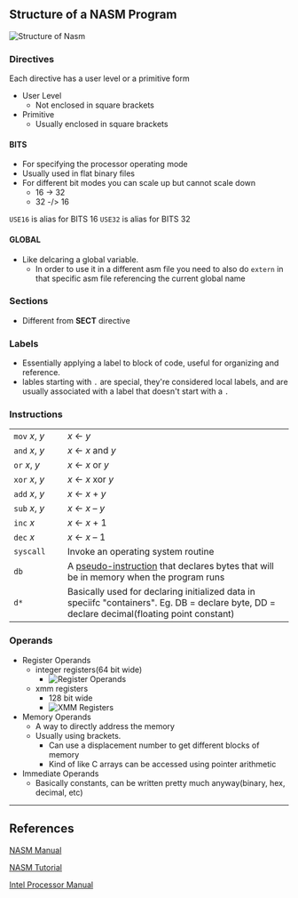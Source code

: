 ## Structure of a NASM Program

![Structure of Nasm](https://cs.lmu.edu/~ray/images/nasmstructure.png)

### Directives

Each directive has a user level or a primitive form

- User Level
  - Not enclosed in square brackets
- Primitive
  - Usually enclosed in square brackets

#### BITS

- For specifying the processor operating mode
- Usually used in flat binary files
- For different bit modes you can scale up but cannot scale down
  - 16 -> 32
  - 32 -/> 16

`USE16` is alias for BITS 16
`USE32` is alias for BITS 32

#### GLOBAL

- Like delcaring a global variable.
  - In order to use it in a different asm file you need to also do `extern` in that specific asm file referencing the current global name


### Sections

- Different from __SECT__ directive

### Labels

- Essentially applying a label to block of code, useful for organizing and reference.
- lables starting with `.` are special, they're considered local labels, and are usually associated with a label that doesn't start with a `.`

### Instructions

<table>
<tbody><tr><td><code>mov</code>&nbsp;<i>x</i>,&nbsp;<i>y</i>&nbsp;&nbsp;&nbsp;&nbsp;&nbsp;&nbsp;</td><td><i>x</i> ← <i>y</i>
</td></tr><tr><td><code>and</code> <i>x</i>, <i>y</i></td><td><i>x</i> ← <em>x</em> and <i>y</i>
</td></tr><tr><td><code>or</code> <i>x</i>, <i>y</i></td><td><i>x</i> ← <em>x</em> or <i>y</i>
</td></tr><tr><td><code>xor</code> <i>x</i>, <i>y</i></td><td><i>x</i> ← <em>x</em> xor <i>y</i>
</td></tr><tr><td><code>add</code> <i>x</i>, <i>y</i></td><td><i>x</i> ← <em>x</em> + <i>y</i>
</td></tr><tr><td><code>sub</code> <i>x</i>, <i>y</i></td><td><i>x</i> ← <em>x</em> – <i>y</i>
</td></tr><tr><td><code>inc</code> <i>x</i></td><td><i>x</i> ← <em>x</em> + 1
</td></tr><tr><td><code>dec</code> <i>x</i></td><td><i>x</i> ← <em>x</em> – 1
</td></tr><tr><td><code>syscall</code></td><td>Invoke an operating system routine
</td></tr>
<tr><td><code>db</code></td><td>A <a href="http://www.nasm.us/xdoc/2.11.02/html/nasmdoc3.html#section-3.2">pseudo-instruction</a>
  that declares bytes that will be in memory when the program runs
</td></tr>
<tr><td><code>d*</code></td><td>Basically used for declaring initialized data in speciifc "containers". Eg. DB = declare byte, DD = declare decimal(floating point constant)
</td></tr>
</tbody>
</table>


### Operands

- Register Operands
  - integer registers(64 bit wide)
    - ![Register Operands](http://www.c-jump.com/CIS77/asm_images/eax.png)
  - xmm registers
    - 128 bit wide
    - ![XMM Registers](https://cs.lmu.edu/~ray/images/rdx.png)
- Memory Operands
  - A way to directly address the memory
  - Usually using brackets.
    - Can use a displacement number to get different blocks of memory
    - Kind of like C arrays can be accessed using pointer arithmetic
- Immediate Operands
  - Basically constants, can be written pretty much anyway(binary, hex, decimal, etc)



---

## References

[NASM Manual](https://www.nasm.us/doc/nasmdoc0.html)

[NASM Tutorial](https://cs.lmu.edu/~ray/notes/nasmtutorial/)

[Intel Processor Manual](https://software.intel.com/content/www/us/en/develop/articles/intel-sdm.html)